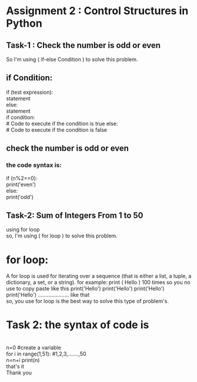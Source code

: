 # Assignment 2 : Control Structures in Python

## Task-1 : Check the number is odd or even

So I'm using ( if-else Condition ) to solve this problem.
<br>
## if Condition:

if (test expression):<br>
    statement
    <br>
else:<br>
    statement
<br>
if condition:<br>
    # Code to execute if the condition is true
else:<br>
    # Code to execute if the condition is false

## check the number is odd or even

### the code syntax is:

if (n%2==0): <br>
    print('even')<br>
else:<br>
    print('odd')


## Task-2: Sum of Integers From 1 to 50 <br>
using for loop
<br>
so, I'm using ( for loop ) to solve this problem.<br>
# for loop:<br>
A for loop is used for iterating over a sequence (that is either a list, a tuple, a dictionary, a set, or a string).
for example: print ( Hello ) 100 times so you no use to copy paste like this
print('Hello')
print('Hello')
print('Hello')
print('Hello')
..................... like that
<br>
so, you use for loop is the best way to solve this type of problem's.
<br>
# Task 2: the syntax of code is
<br>
n=0 #create a variable
<br>
for i in range(1,51): #1,2,3,.......,50<br>
    n=n+i
print(n)
<br>
that's it
<br>
Thank you

